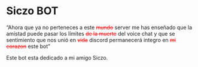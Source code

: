 # Siczo BOT

“Ahora que ya no perteneces a este <span style="color:red">~~mundo~~</span> server me has enseñado que la amistad puede pasar los límites <span style="color:red">~~de la muerte~~</span> del voice chat y que se sentimiento que nos unió en <span style="color:red">~~vida~~</span> discord permanecerá integro en <span style="color:red">~~mi corazon~~</span> este bot”

Este bot esta dedicado a mi amigo Siczo.